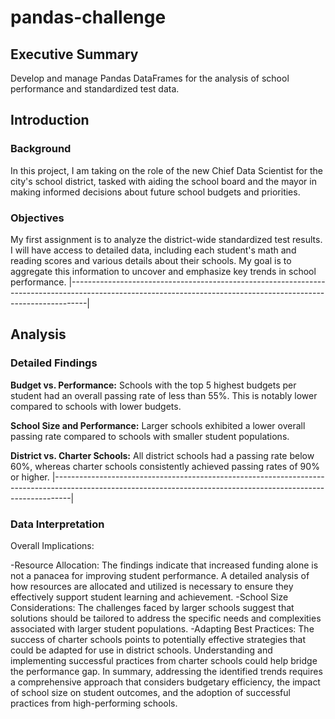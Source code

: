 # pandas-challenge

## Executive Summary
Develop and manage Pandas DataFrames for the analysis of school performance and standardized test data.

## Introduction
### Background
In this project, I am taking on the role of the new Chief Data Scientist for the city's school district, tasked with aiding the school board and the mayor in making informed decisions about future school budgets and priorities.

### Objectives
My first assignment is to analyze the district-wide standardized test results. I will have access to detailed data, including each student's math and reading scores and various details about their schools. My goal is to aggregate this information to uncover and emphasize key trends in school performance.
|----------------------------------------------------------------------------------------------------------------------------------------------------------------|
## Analysis
### Detailed Findings
**Budget vs. Performance:** Schools with the top 5 highest budgets per student had an overall passing rate of less than 55%. This is notably lower compared to schools with lower budgets.

**School Size and Performance:** Larger schools exhibited a lower overall passing rate compared to schools with smaller student populations.

**District vs. Charter Schools:** All district schools had a passing rate below 60%, whereas charter schools consistently achieved passing rates of 90% or higher.
|----------------------------------------------------------------------------------------------------------------------------------------------------------------|
### Data Interpretation
Overall Implications:

-Resource Allocation: The findings indicate that increased funding alone is not a panacea for improving student performance. A detailed analysis of how resources are allocated and utilized is necessary to ensure they effectively support student learning and achievement.
-School Size Considerations: The challenges faced by larger schools suggest that solutions should be tailored to address the specific needs and complexities associated with larger student populations.
-Adapting Best Practices: The success of charter schools points to potentially effective strategies that could be adapted for use in district schools. Understanding and implementing successful practices from charter schools could help bridge the performance gap.
In summary, addressing the identified trends requires a comprehensive approach that considers budgetary efficiency, the impact of school size on student outcomes, and the adoption of successful practices from high-performing schools.